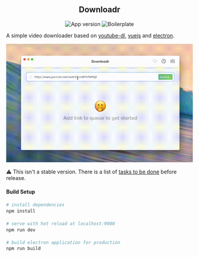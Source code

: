 <h2 align=center>Downloadr</h2>
<p align="center">
<img src="https://img.shields.io/badge/version-unstable-blue.svg" alt="App version">
<a hre="https://github.com/SimulatedGREG/electron-vue/"><img src="https://img.shields.io/static/v1.svg?label=boilerplate&message=electron-vue&color=#D9F2E9" alt="Boilerplate"></a>
</p>

A simple video downloader based on [youtube-dl](https://github.com/ytdl-org/youtube-dl/), [vuejs](https://github.com/vuejs/vue) and [electron](https://github.com/electron/electron).

![Demo](docs/src/demo.gif)

:warning: This isn't a stable version. There is a list of [tasks to be done](https://github.com/Wallerand/Downloadr/projects/1) before release.

#### Build Setup

```bash
# install dependencies
npm install

# serve with hot reload at localhost:9080
npm run dev

# build electron application for production
npm run build
```
